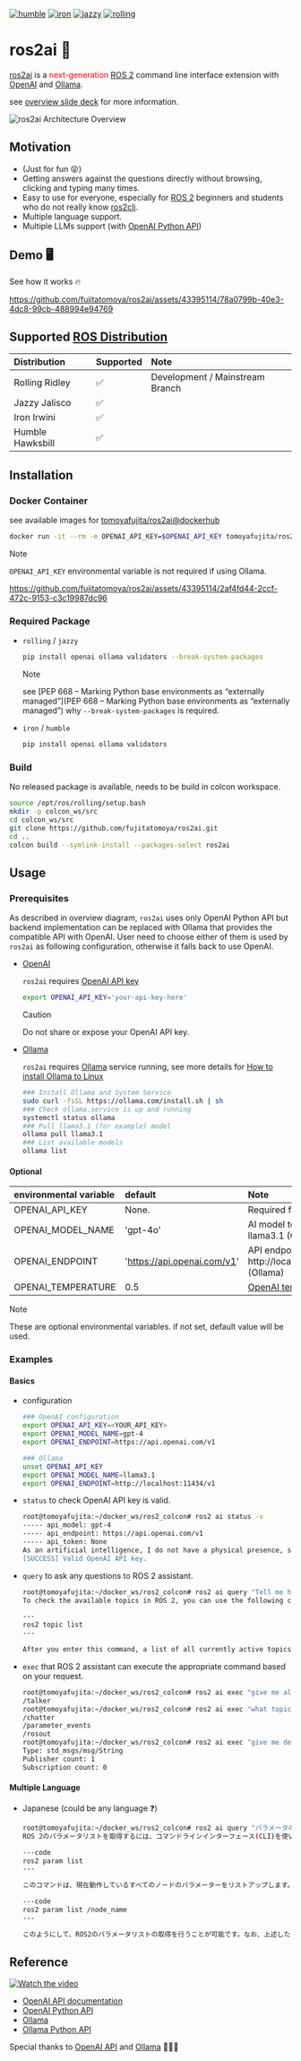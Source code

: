 [![humble](https://github.com/fujitatomoya/ros2ai/actions/workflows/humble.yml/badge.svg)](https://github.com/fujitatomoya/ros2ai/actions/workflows/humble.yml) [![iron](https://github.com/fujitatomoya/ros2ai/actions/workflows/iron.yml/badge.svg)](https://github.com/fujitatomoya/ros2ai/actions/workflows/iron.yml) [![jazzy](https://github.com/fujitatomoya/ros2ai/actions/workflows/jazzy.yml/badge.svg)](https://github.com/fujitatomoya/ros2ai/actions/workflows/jazzy.yml) [![rolling](https://github.com/fujitatomoya/ros2ai/actions/workflows/rolling.yml/badge.svg)](https://github.com/fujitatomoya/ros2ai/actions/workflows/rolling.yml)

# ros2ai 🤖

[ros2ai](https://github.com/fujitatomoya/ros2ai) is a <span style="color:red">next-generation</span> [ROS 2](https://github.com/ros2) command line interface extension with [OpenAI](https://openai.com/) and [Ollama](https://github.com/ollama/ollama).

see [overview slide deck](https://raw.githack.com/fujitatomoya/ros2ai/rolling/doc/overview.html) for more information.

![ros2ai Architecture Overview](./doc/images/ros2ai_overview.png)

## Motivation

- (Just for fun 😝)
- Getting answers against the questions directly without browsing, clicking and typing many times.
- Easy to use for everyone, especially for [ROS 2](https://github.com/ros2) beginners and students who do not really know [ros2cli](https://github.com/ros2/ros2cli).
- Multiple language support.
- Multiple LLMs support (with [OpenAI Python API](https://github.com/openai/openai-python))

## Demo 🖥️

See how it works 🔥

https://github.com/fujitatomoya/ros2ai/assets/43395114/78a0799b-40e3-4dc8-99cb-488994e94769

## Supported [ROS Distribution](https://docs.ros.org/en/rolling/Releases.html)

| Distribution      | Supported | Note |
| :---------------- | :-------- | :--- |
| Rolling Ridley    |    ✅     | Development / Mainstream Branch |
| Jazzy Jalisco     |    ✅     | |
| Iron Irwini       |    ✅     | |
| Humble Hawksbill  |    ✅     | |

## Installation

### Docker Container

see available images for [tomoyafujita/ros2ai@dockerhub](https://hub.docker.com/repository/docker/tomoyafujita/ros2ai/tags?page=1&ordering=last_updated)

```bash
docker run -it --rm -e OPENAI_API_KEY=$OPENAI_API_KEY tomoyafujita/ros2ai:humble
```

> [!NOTE]
> `OPENAI_API_KEY` environmental variable is not required if using Ollama.

https://github.com/fujitatomoya/ros2ai/assets/43395114/2af4fd44-2ccf-472c-9153-c3c19987dc96

### Required Package

- `rolling` / `jazzy`

  ```bash
  pip install openai ollama validators --break-system-packages
  ```

  > [!NOTE]
  > see [PEP 668 – Marking Python base environments as “externally managed”](PEP 668 – Marking Python base environments as “externally managed”) why `--break-system-packages` is required.

- `iron` / `humble`

  ```bash
  pip install openai ollama validators
  ```

### Build

No released package is available, needs to be build in colcon workspace.

```bash
source /opt/ros/rolling/setup.bash
mkdir -p colcon_ws/src
cd colcon_ws/src
git clone https://github.com/fujitatomoya/ros2ai.git
cd ..
colcon build --symlink-install --packages-select ros2ai
```

## Usage

### Prerequisites

As described in overview diagram, `ros2ai` uses only OpenAI Python API but backend implementation can be replaced with Ollama that provides the compatible API with OpenAI.
User need to choose either of them is used by `ros2ai` as following configuration, otherwise it falls back to use OpenAI.

- [OpenAI](https://openai.com/)

  `ros2ai` requires [OpenAI API key](https://platform.openai.com/docs/overview)

  ```bash
  export OPENAI_API_KEY='your-api-key-here'
  ```

  > [!CAUTION]
  > Do not share or expose your OpenAI API key.

- [Ollama](https://github.com/ollama/ollama)

  `ros2ai` requires [Ollama](https://github.com/ollama/ollama) service running, see more details for [How to install Ollama to Linux](https://github.com/ollama/ollama/blob/main/docs/linux.md)

  ```bash
  ### Install Ollama and System Service
  sudo curl -fsSL https://ollama.com/install.sh | sh
  ### Check ollama.service is up and running
  systemctl status ollama
  ### Pull llama3.1 (for example) model
  ollama pull llama3.1
  ### List available models
  ollama list
  ```

#### Optional

| environmental variable | default                     | Note                   |
| :----------------------| :-------------------------- | :--------------------- |
| OPENAI_API_KEY         | None.                       | Required for OpenAI    |
| OPENAI_MODEL_NAME      | 'gpt-4o'                    | AI model to be used. e.g) llama3.1 (Ollama) |
| OPENAI_ENDPOINT        | 'https://api.openai.com/v1' | API endpoint URL. e.g) http://localhost:11434/v1 (Ollama) |
| OPENAI_TEMPERATURE     | 0.5                         | [OpenAI temperature](https://platform.openai.com/docs/guides/text-generation/how-should-i-set-the-temperature-parameter) |

> [!NOTE]
> These are optional environmental variables. if not set, default value will be used.

### Examples

#### Basics

- configuration

  ```bash
  ### OpenAI configuration
  export OPENAI_API_KEY=<YOUR_API_KEY>
  export OPENAI_MODEL_NAME=gpt-4
  export OPENAI_ENDPOINT=https://api.openai.com/v1

  ### Ollama
  unset OPENAI_API_KEY
  export OPENAI_MODEL_NAME=llama3.1
  export OPENAI_ENDPOINT=http://localhost:11434/v1
  ```

- `status` to check OpenAI API key is valid.

  ```bash
  root@tomoyafujita:~/docker_ws/ros2_colcon# ros2 ai status -v
  ----- api_model: gpt-4
  ----- api_endpoint: https://api.openai.com/v1
  ----- api_token: None
  As an artificial intelligence, I do not have a physical presence, so I can't be "in service" in the traditional sense. But I am available to assist you 24/7.
  [SUCCESS] Valid OpenAI API key.
  ```

- `query` to ask any questions to ROS 2 assistant.

  ```bash
  root@tomoyafujita:~/docker_ws/ros2_colcon# ros2 ai query "Tell me how to check the available topics?"
  To check the available topics in ROS 2, you can use the following command in the terminal:

  ---
  ros2 topic list
  ---

  After you enter this command, a list of all currently active topics in your ROS2 system will be displayed. This list includes all topics that nodes in your system are currently publishing to or subscribing from.
  ```

- `exec` that ROS 2 assistant can execute the appropriate command based on your request.

  ```bash
  root@tomoyafujita:~/docker_ws/ros2_colcon# ros2 ai exec "give me all nodes"
  /talker
  root@tomoyafujita:~/docker_ws/ros2_colcon# ros2 ai exec "what topics available"
  /chatter
  /parameter_events
  /rosout
  root@tomoyafujita:~/docker_ws/ros2_colcon# ros2 ai exec "give me detailed info for topic /chatter"
  Type: std_msgs/msg/String
  Publisher count: 1
  Subscription count: 0
  ```

#### Multiple Language

- Japanese (could be any language ❓)

  ```bash
  root@tomoyafujita:~/docker_ws/ros2_colcon# ros2 ai query "パラメータのリスト取得方法を教えて"
  ROS 2のパラメータリストを取得するには、コマンドラインインターフェース(CLI)を使います。具体的には、次のコマンドを使用します：

  ---code
  ros2 param list
  ---

  このコマンドは、現在動作しているすべてのノードのパラメーターをリストアップします。特定のノードのパラメータだけを見たい場合には、以下のようにノード名を指定することもできます。

  ---code
  ros2 param list /node_name
  ---

  このようにして、ROS2のパラメータリストの取得を行うことが可能です。なお、上述したコマンドはシェルから直接実行してください。
  ```

## Reference

[![Watch the video](https://img.youtube.com/vi/60IOU1KrWXY/maxresdefault.jpg)](https://www.youtube.com/watch?v=60IOU1KrWXY)

- [OpenAI API documentation](https://platform.openai.com/docs)
- [OpenAI Python API](https://github.com/openai/openai-python)
- [Ollama](https://github.com/ollama/ollama)
- [Ollama Python API](https://github.com/ollama/ollama-python)

Special thanks to [OpenAI API](https://platform.openai.com/) and [Ollama](https://github.com/ollama/ollama) 🌟🌟🌟
